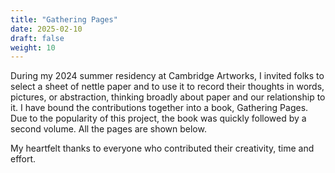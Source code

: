 ```yaml
---
title: "Gathering Pages"
date: 2025-02-10
draft: false
weight: 10
---
```



During my 2024 summer residency at Cambridge Artworks, I invited folks to select a sheet of nettle paper and to use it to record their thoughts in words, pictures, or abstraction, thinking broadly about paper and our relationship to it. I have bound the contributions together into a book, Gathering Pages. Due to the popularity of this project, the book was quickly followed by a second volume.  All the pages are shown below.

My heartfelt thanks to everyone who contributed their creativity, time and effort. 

